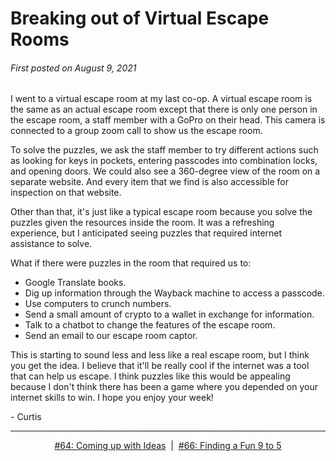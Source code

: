 # Breaking out of Virtual Escape Rooms

###### First posted on August 9, 2021

I went to a virtual escape room at my last co-op. A virtual escape room is the same as an actual escape room except that there is only one person in the escape room, a staff member with a GoPro on their head. This camera is connected to a group zoom call to show us the escape room.

To solve the puzzles, we ask the staff member to try different actions such as looking for keys in pockets, entering passcodes into combination locks, and opening doors. We could also see a 360-degree view of the room on a separate website. And every item that we find is also accessible for inspection on that website.

Other than that, it's just like a typical escape room because you solve the puzzles given the resources inside the room. It was a refreshing experience, but I anticipated seeing puzzles that required internet assistance to solve.

What if there were puzzles in the room that required us to:

- Google Translate books.
- Dig up information through the Wayback machine to access a passcode.
- Use computers to crunch numbers.
- Send a small amount of crypto to a wallet in exchange for information.
- Talk to a chatbot to change the features of the escape room.
- Send an email to our escape room captor.

This is starting to sound less and less like a real escape room, but I think you get the idea. I believe that it'll be really cool if the internet was a tool that can help us escape. I think puzzles like this would be appealing because I don't think there has been a game where you depended on your internet skills to win. I hope you enjoy your week!

\- Curtis

<!--START OF FOOTER-->
<hr style="margin-top:9px;height:1px;border: 0;background-image: linear-gradient(to right, rgba(0, 0, 0, 0.0), rgba(0, 0, 0, 0.5),rgba(0, 0, 0, 0.0));">
<!--START OF ISSUE NAVIGATION LINKS-->
<p align="center"><a href='064_coming_up_with_ideas.md'>#64: Coming up with Ideas</a>&nbsp;&nbsp;|&nbsp;&nbsp;<a href='066_finding_a_fun_9_to_5.md'>#66: Finding a Fun 9 to 5</a></p>
<!--START OF ISSUE NAVIGATION LINKS-->
<!--END OF FOOTER-->
